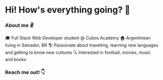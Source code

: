 # Hi! How's everything going? :wave:

### About me :v:

:mortar_board: Full Stack Web Developer student @ Cubos Academy
:house: Argentinean living in Salvador, BR
:earth_americas: Passionate about travelling, learning new languages and getting to know new cultures
:mag: Interested in football, movies, music and books

### Reach me out! :point_down: